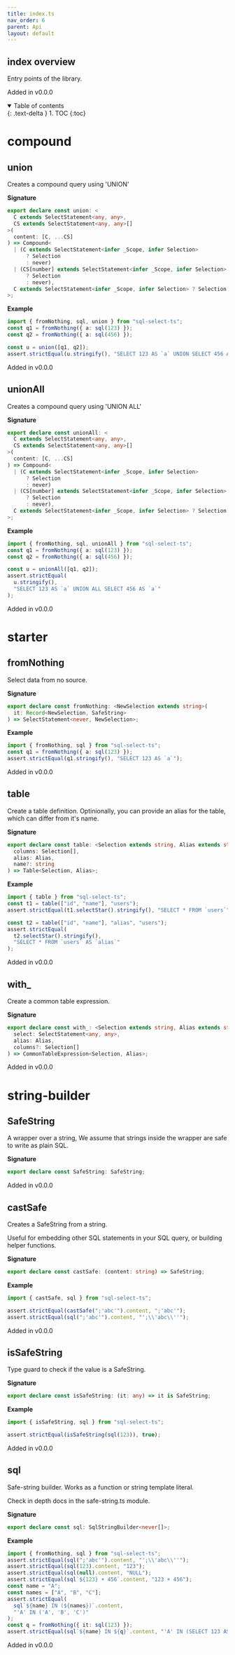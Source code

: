 ```yaml
---
title: index.ts
nav_order: 6
parent: Api
layout: default
---
```


## index overview

Entry points of the library.

Added in v0.0.0

<details open markdown="block">
  <summary>
    Table of contents
  </summary>
  {: .text-delta }
1. TOC
{:toc}
</details>

# compound

## union

Creates a compound query using 'UNION'

**Signature**

```ts
export declare const union: <
  C extends SelectStatement<any, any>,
  CS extends SelectStatement<any, any>[]
>(
  content: [C, ...CS]
) => Compound<
  | (C extends SelectStatement<infer _Scope, infer Selection>
      ? Selection
      : never)
  | (CS[number] extends SelectStatement<infer _Scope, infer Selection>
      ? Selection
      : never),
  C extends SelectStatement<infer _Scope, infer Selection> ? Selection : never
>;
```

**Example**

```ts
import { fromNothing, sql, union } from "sql-select-ts";
const q1 = fromNothing({ a: sql(123) });
const q2 = fromNothing({ a: sql(456) });

const u = union([q1, q2]);
assert.strictEqual(u.stringify(), "SELECT 123 AS `a` UNION SELECT 456 AS `a`");
```

Added in v0.0.0

## unionAll

Creates a compound query using 'UNION ALL'

**Signature**

```ts
export declare const unionAll: <
  C extends SelectStatement<any, any>,
  CS extends SelectStatement<any, any>[]
>(
  content: [C, ...CS]
) => Compound<
  | (C extends SelectStatement<infer _Scope, infer Selection>
      ? Selection
      : never)
  | (CS[number] extends SelectStatement<infer _Scope, infer Selection>
      ? Selection
      : never),
  C extends SelectStatement<infer _Scope, infer Selection> ? Selection : never
>;
```

**Example**

```ts
import { fromNothing, sql, unionAll } from "sql-select-ts";
const q1 = fromNothing({ a: sql(123) });
const q2 = fromNothing({ a: sql(456) });

const u = unionAll([q1, q2]);
assert.strictEqual(
  u.stringify(),
  "SELECT 123 AS `a` UNION ALL SELECT 456 AS `a`"
);
```

Added in v0.0.0

# starter

## fromNothing

Select data from no source.

**Signature**

```ts
export declare const fromNothing: <NewSelection extends string>(
  it: Record<NewSelection, SafeString>
) => SelectStatement<never, NewSelection>;
```

**Example**

```ts
import { fromNothing, sql } from "sql-select-ts";
const q1 = fromNothing({ a: sql(123) });
assert.strictEqual(q1.stringify(), "SELECT 123 AS `a`");
```

Added in v0.0.0

## table

Create a table definition. Optinionally, you can provide an alias for the table, which can differ from it's name.

**Signature**

```ts
export declare const table: <Selection extends string, Alias extends string>(
  columns: Selection[],
  alias: Alias,
  name?: string
) => Table<Selection, Alias>;
```

**Example**

```ts
import { table } from "sql-select-ts";
const t1 = table(["id", "name"], "users");
assert.strictEqual(t1.selectStar().stringify(), "SELECT * FROM `users`");

const t2 = table(["id", "name"], "alias", "users");
assert.strictEqual(
  t2.selectStar().stringify(),
  "SELECT * FROM `users` AS `alias`"
);
```

Added in v0.0.0

## with\_

Create a common table expression.

**Signature**

```ts
export declare const with_: <Selection extends string, Alias extends string>(
  select: SelectStatement<any, any>,
  alias: Alias,
  columns?: Selection[]
) => CommonTableExpression<Selection, Alias>;
```

Added in v0.0.0

# string-builder

## SafeString

A wrapper over a string, We assume that strings inside the wrapper are safe to write as plain SQL.

**Signature**

```ts
export declare const SafeString: SafeString;
```

Added in v0.0.0

## castSafe

Creates a SafeString from a string.

Useful for embedding other SQL statements in your SQL query, or building helper functions.

**Signature**

```ts
export declare const castSafe: (content: string) => SafeString;
```

**Example**

```ts
import { castSafe, sql } from "sql-select-ts";

assert.strictEqual(castSafe(";'abc'").content, ";'abc'");
assert.strictEqual(sql(";'abc'").content, "';\\'abc\\''");
```

Added in v0.0.0

## isSafeString

Type guard to check if the value is a SafeString.

**Signature**

```ts
export declare const isSafeString: (it: any) => it is SafeString;
```

**Example**

```ts
import { isSafeString, sql } from "sql-select-ts";

assert.strictEqual(isSafeString(sql(123)), true);
```

Added in v0.0.0

## sql

Safe-string builder. Works as a function or string template literal.

Check in depth docs in the safe-string.ts module.

**Signature**

```ts
export declare const sql: SqlStringBuilder<never[]>;
```

**Example**

```ts
import { fromNothing, sql } from "sql-select-ts";
assert.strictEqual(sql(";'abc'").content, "';\\'abc\\''");
assert.strictEqual(sql(123).content, "123");
assert.strictEqual(sql(null).content, "NULL");
assert.strictEqual(sql`${123} + 456`.content, "123 + 456");
const name = "A";
const names = ["A", "B", "C"];
assert.strictEqual(
  sql`${name} IN (${names})`.content,
  "'A' IN ('A', 'B', 'C')"
);
const q = fromNothing({ it: sql(123) });
assert.strictEqual(sql`${name} IN ${q}`.content, "'A' IN (SELECT 123 AS `it`)");
```

Added in v0.0.0
